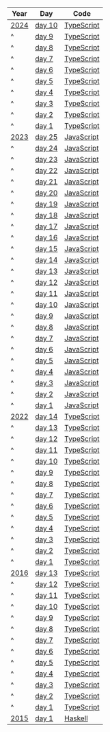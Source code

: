 |Year                                   |Day                                             |Code                                  |
|---------------------------------------|------------------------------------------------|--------------------------------------|
| [2024](https://adventofcode.com/2024) | [day 10](https://adventofcode.com/2024/day/10) | [TypeScript](./aoc2024/day10.ts)     |
|^                                      | [day 9](https://adventofcode.com/2024/day/9)   | [TypeScript](./aoc2024/day09.ts)     |
|^                                      | [day 8](https://adventofcode.com/2024/day/8)   | [TypeScript](./aoc2024/day08.ts)     |
|^                                      | [day 7](https://adventofcode.com/2024/day/7)   | [TypeScript](./aoc2024/day07.ts)     |
|^                                      | [day 6](https://adventofcode.com/2024/day/6)   | [TypeScript](./aoc2024/day06.ts)     |
|^                                      | [day 5](https://adventofcode.com/2024/day/5)   | [TypeScript](./aoc2024/day05.ts)     |
|^                                      | [day 4](https://adventofcode.com/2024/day/4)   | [TypeScript](./aoc2024/day04.ts)     |
|^                                      | [day 3](https://adventofcode.com/2024/day/3)   | [TypeScript](./aoc2024/day03.ts)     |
|^                                      | [day 2](https://adventofcode.com/2024/day/2)   | [TypeScript](./aoc2024/day02.ts)     |
|^                                      | [day 1](https://adventofcode.com/2024/day/1)   | [TypeScript](./aoc2024/day01.ts)     |
| [2023](https://adventofcode.com/2023) | [day 25](https://adventofcode.com/2023/day/25) | [JavaScript](./aoc2023/src/day25.js) |
|^                                      | [day 24](https://adventofcode.com/2023/day/24) | [JavaScript](./aoc2023/src/day24.js) |
|^                                      | [day 23](https://adventofcode.com/2023/day/23) | [JavaScript](./aoc2023/src/day23.js) |
|^                                      | [day 22](https://adventofcode.com/2023/day/22) | [JavaScript](./aoc2023/src/day22.js) |
|^                                      | [day 21](https://adventofcode.com/2023/day/21) | [JavaScript](./aoc2023/src/day21.js) |
|^                                      | [day 20](https://adventofcode.com/2023/day/20) | [JavaScript](./aoc2023/src/day20.js) |
|^                                      | [day 19](https://adventofcode.com/2023/day/19) | [JavaScript](./aoc2023/src/day19.js) |
|^                                      | [day 18](https://adventofcode.com/2023/day/18) | [JavaScript](./aoc2023/src/day18.js) |
|^                                      | [day 17](https://adventofcode.com/2023/day/17) | [JavaScript](./aoc2023/src/day17.js) |
|^                                      | [day 16](https://adventofcode.com/2023/day/16) | [JavaScript](./aoc2023/src/day16.js) |
|^                                      | [day 15](https://adventofcode.com/2023/day/15) | [JavaScript](./aoc2023/src/day15.js) |
|^                                      | [day 14](https://adventofcode.com/2023/day/14) | [JavaScript](./aoc2023/src/day14.js) |
|^                                      | [day 13](https://adventofcode.com/2023/day/13) | [JavaScript](./aoc2023/src/day13.js) |
|^                                      | [day 12](https://adventofcode.com/2023/day/12) | [JavaScript](./aoc2023/src/day12.js) |
|^                                      | [day 11](https://adventofcode.com/2023/day/11) | [JavaScript](./aoc2023/src/day11.js) |
|^                                      | [day 10](https://adventofcode.com/2023/day/10) | [JavaScript](./aoc2023/src/day10.js) |
|^                                      | [day 9](https://adventofcode.com/2023/day/9)   | [JavaScript](./aoc2023/src/day09.js) |
|^                                      | [day 8](https://adventofcode.com/2023/day/8)   | [JavaScript](./aoc2023/src/day08.js) |
|^                                      | [day 7](https://adventofcode.com/2023/day/7)   | [JavaScript](./aoc2023/src/day07.js) |
|^                                      | [day 6](https://adventofcode.com/2023/day/6)   | [JavaScript](./aoc2023/src/day06.js) |
|^                                      | [day 5](https://adventofcode.com/2023/day/5)   | [JavaScript](./aoc2023/src/day05.js) |
|^                                      | [day 4](https://adventofcode.com/2023/day/4)   | [JavaScript](./aoc2023/src/day04.js) |
|^                                      | [day 3](https://adventofcode.com/2023/day/3)   | [JavaScript](./aoc2023/src/day03.js) |
|^                                      | [day 2](https://adventofcode.com/2023/day/2)   | [JavaScript](./aoc2023/src/day02.js) |
|^                                      | [day 1](https://adventofcode.com/2023/day/1)   | [JavaScript](./aoc2023/src/day01.js) |
| [2022](https://adventofcode.com/2022) | [day 14](https://adventofcode.com/2022/day/14) | [TypeScript](./aoc2022/src/day14.ts) |
|^                                      | [day 13](https://adventofcode.com/2022/day/13) | [TypeScript](./aoc2022/src/day13.ts) |
|^                                      | [day 12](https://adventofcode.com/2022/day/12) | [TypeScript](./aoc2022/src/day12.ts) |
|^                                      | [day 11](https://adventofcode.com/2022/day/11) | [TypeScript](./aoc2022/src/day11.ts) |
|^                                      | [day 10](https://adventofcode.com/2022/day/10) | [TypeScript](./aoc2022/src/day10.ts) |
|^                                      | [day 9](https://adventofcode.com/2022/day/9)   | [TypeScript](./aoc2022/src/day09.ts) |
|^                                      | [day 8](https://adventofcode.com/2022/day/8)   | [TypeScript](./aoc2022/src/day08.ts) |
|^                                      | [day 7](https://adventofcode.com/2022/day/7)   | [TypeScript](./aoc2022/src/day07.ts) |
|^                                      | [day 6](https://adventofcode.com/2022/day/6)   | [TypeScript](./aoc2022/src/day06.ts) |
|^                                      | [day 5](https://adventofcode.com/2022/day/5)   | [TypeScript](./aoc2022/src/day05.ts) |
|^                                      | [day 4](https://adventofcode.com/2022/day/4)   | [TypeScript](./aoc2022/src/day04.ts) |
|^                                      | [day 3](https://adventofcode.com/2022/day/3)   | [TypeScript](./aoc2022/src/day03.ts) |
|^                                      | [day 2](https://adventofcode.com/2022/day/2)   | [TypeScript](./aoc2022/src/day02.ts) |
|^                                      | [day 1](https://adventofcode.com/2022/day/1)   | [TypeScript](./aoc2022/src/day01.ts) |
| [2016](https://adventofcode.com/2016) | [day 13](https://adventofcode.com/2016/day/13) | [TypeScript](./aoc2016/day13.ts)     |
|^                                      | [day 12](https://adventofcode.com/2016/day/12) | [TypeScript](./aoc2016/day12.ts)     |
|^                                      | [day 11](https://adventofcode.com/2016/day/11) | [TypeScript](./aoc2016/day11.ts)     |
|^                                      | [day 10](https://adventofcode.com/2016/day/10) | [TypeScript](./aoc2016/day10.ts)     |
|^                                      | [day 9](https://adventofcode.com/2016/day/9)   | [TypeScript](./aoc2016/day09.ts)     |
|^                                      | [day 8](https://adventofcode.com/2016/day/8)   | [TypeScript](./aoc2016/day08.ts)     |
|^                                      | [day 7](https://adventofcode.com/2016/day/7)   | [TypeScript](./aoc2016/day07.ts)     |
|^                                      | [day 6](https://adventofcode.com/2016/day/6)   | [TypeScript](./aoc2016/day06.ts)     |
|^                                      | [day 5](https://adventofcode.com/2016/day/5)   | [TypeScript](./aoc2016/day05.ts)     |
|^                                      | [day 4](https://adventofcode.com/2016/day/4)   | [TypeScript](./aoc2016/day04_.ts)    |
|^                                      | [day 3](https://adventofcode.com/2016/day/3)   | [TypeScript](./aoc2016/day03.ts)     |
|^                                      | [day 2](https://adventofcode.com/2016/day/2)   | [TypeScript](./aoc2016/day02_.ts)    |
|^                                      | [day 1](https://adventofcode.com/2016/day/1)   | [TypeScript](./aoc2016/day01.ts)     |
| [2015](https://adventofcode.com/2015) | [day 1](https://adventofcode.com/2015/day/1)   | [Haskell](./aoc2015/day01.hs)        |
